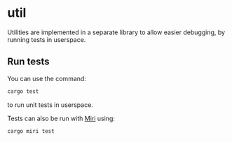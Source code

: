 # util

Utilities are implemented in a separate library to allow easier debugging, by running tests in userspace.



## Run tests

You can use the command:

```sh
cargo test
```

to run unit tests in userspace.

Tests can also be run with [Miri](https://github.com/rust-lang/miri) using:

```sh
cargo miri test
```